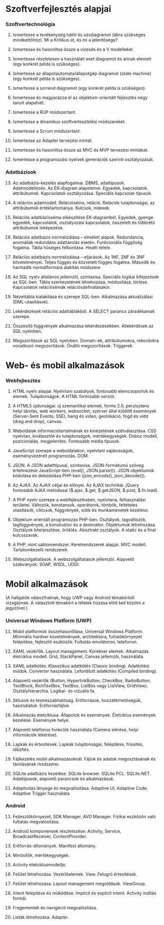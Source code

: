 <h1>Szoftverfejlesztés alapjai</h1>


<h3>Szoftvertechnológia</h3>

1. Ismertesse a tevékenység hálót és sávdiagramot (ábra szükséges mindkettőhöz). Mi a Kritikus út, és mi a jelentősége?

2. Ismertesse és hasonlítsa össze a vízesés és a V modelleket.

3. Ismertesse részletesen a használati eset diagramot és annak elemeit (egy konkrét példa is szükséges).

4. Ismertesse az állapotautomata/állapotgép diagramot (state machine) (egy konkrét példa is szükséges).

5. Ismertesse a sorrend diagramot (egy konkrét példa is szükséges).

6. Ismertesse és magyarázza el az objektum-orientált fejlesztés négy tanult alapelvét.

7. Ismertesse a RUP módszertant.

8. Ismertesse a dinamikus szoftvertesztelési módszereket.

9. Ismertesse a Scrum módszertant.

10. Ismertesse az Adapter tervezési mintát.

11. Ismertesse és hasonlítsa össze az MVC és MVP tervezési mintákat.

12. Ismertesse a programozási nyelvek generációk szerinti osztályozását.



<h3>Adatbázisok</h3>

13. Az adatbázis-kezelés alapfogalmai. DBMS, adattípusok. Adatmodellezés. Az EK-diagram alapelemei. Egyedek, kapcsolatok, attribútumok. Kapcsolatok osztályozása. Speciális kapcsolat-típusok.

14. A relációs adatmodell. Relációséma, reláció. Relációk tulajdonságai, az attribútumok értéktartománya. Kulcsok, indexek.

15. Relációs adatbázisséma elkészítése EK-diagramból. Egyedek, gyenge egyedek, kapcsolatok, osztályozási kapcsolatok, összetett és többrétű attribútumok leképezése.

16. Relációs adatbázis normalizálása – elméleti alapok. Redundancia, anomáliák redundáns adattárolás esetén. Funkcionális függőség fogalma. Tábla hűséges felbontása. Heath tétele.

17. Relációs adatbázis normalizálása – eljárások. Az 1NF, 2NF és 3NF követelményei. Teljes függés és közvetett függés fogalma. Második és harmadik normálformára alakítás módszere.

18. Az SQL nyelv általános jellemzői, szintaxisa. Speciális logikai kifejezések az SQL-ben. Tábla szerkezetének létrehozása, módosítása, törlése. Kapcsolatok relációsémák relációsdefinálásakor.

19. Nézettábla kialakítása és szerepe SQL-ben. Alkalmazása aktualizálási (DML-utasítások).

20. Lekérdezések relációs adattáblákból. A SELECT parancs záradékainak szerepe.

21. Összesítő függvények alkalmazása lekérdezésekben. Allekérdések az SQL nyelvben.

22. Megszorítások az SQL nyelvben. Domain-ek, attribútumokra, rekordokra vonatkozó megszorítások. Önálló megszorítások. Triggerek.





<h1>Web- és mobil alkalmazások</h1>

<h3>Webfejlesztés</h3>

1. HTML nyelv alapjai. Nyelvtani szabályok, fontosabb elemcsoportok és elemek. Tulajdonságok. A HTML fontosabb verziói.

2. A HTML5 újdonságai: új szemantikai elemek, forms 2.0, perzisztens helyi tárolás, web workers, websocket, szerver által küldött események (Server-Sent Events, SSE), hang és videó, geolokáció, fogd és vidd (drag and drop), canvas.

3. Weboldalak információtartalmának és kinézetének szétválasztása. CSS nyelvtan, kiválasztók és tulajdonságok, mértékegységek. Doboz modell, pozicionálás, megjelenítés. Fontosabb média típusok.

4. JavaScript szerepe a weboldalakon, nyelvtani sajátosságok, eseményvezérelt programozás. DOM.

5. JSON. A JSON adatttípusai, szintaxisa. JSON-formátumú szöveg értelmezése JavaScript-ben (eval(), JSON.parse()). JSON objektumok kódolása és dekódolása PHP-ben (json_encode(), json_decode()).

6. Az AJAX. Az AJAX céljai és előnyei. Az AJAX technikái. jQuery fontosabb AJAX metódusai ($.ajax, $.get, $.getJSON, $.post, $.fn.load).

7. A PHP nyelv szerepe a webfejlesztésben, nyelvtana, felhasználási területei. Változók, konstansok, operátorok, tömbök, feltételes utasítások, ciklusok, függvények, sütik és munkamenetek kezelése.

8. Objektum orientált programozás PHP-ben. Osztályok, tagváltozók, tagfüggvények, a konstruktor és a destruktor. Objektumok létrehozása. Osztályok kiterjesztése, öröklés. Absztrakt osztályok. A static és a final kulcsszavak.

9. A PHP, mint sablonrendszer. Keretrendszerek alapjai. MVC modell. Tartalomkezelő rendszerek.

10. Webszolgáltatások. A webszolgáltatások jellemzői. Alapvető szabványok: SOAP, WSDL, UDDI.



<h1>Mobil alkalmazások</h1>

(A hallgatók választhatnak, hogy UWP vagy Android témakörből vizsgáznak. A választott témakört a tételek húzása előtt kell közölni a jegyzővel.)

<h3>Universal Windows Platform (UWP)</h3>

11. Mobil platformok összehasonlítása, Universal Windows Platform. Minimális hardver követelmények, architektúra, futtatókörnyezet felépítése, fejlesztő eszközök. Futtatás emulátoron, telefonon.

12. XAML vezérlők. Layout management. Konténer elemek. Alkalmazás életciklus modell. Grid, StackPanel, Canvas jellemzői, használata.

13. XAML adatkötés. Klasszikus adatkötés (Classic binding). Adatkötési módok. Converter használata. Lefordított adatkötés (Compiled binding).

14. Alapvető vezérlők (Button, HyperlinkButton, CheckBox, RadioButton, TextBlock, RichTextBox, TextBox, ListBox vagy ListView, GridView). Osztályhierarchia. Logikai- és vizuális fa.

14. Stílusok és testreszabhatóság. Erőforrások, hozzáférhetőségük, használatuk. Erőforrásfájlok.

15. Alkalmazás életciklusa. Állapotok és események. Életciklus események kezelése. Események helye.

16. Alapvető telefonos funkciók használata (Camera elérése, helyi információk lekérése).

17. Lapkák és értesítések. Lapkák tulajdonságai, felépítése, frissítés, időzítés.

18. Fájlkezelés mobil alkalmazásoknál. Fájlok és adatok megosztásának és tárolásának módszerei.

19. SQLite adatbázis kezelése. SQLite browser. SQLite PCL. SQLite.NET. Adattípusok, alapvető parancsok és alkalmazásuk.

20. Adaptivitás lényege és megvalósítása: Adaptive UI, Adaptive Code, Adaptive Trigger használata.

<h3>Android</h3>

11. Fejlesztőkörnyezet, SDK Manager, AVD Manager. Fizikai eszközön való futtatás megvalósítása.

12. Android komponensek részletezése: Activity, Service, BroadcastReceiver, ContentProvider.

13. Erőforrás-állományok. Manifest állomány.

14. Minősítők, mértékegységek.

15. Activity életciklusmodellje.

16. Felület létrehozása. Vezérlőelemek. View. Felugró értesítések.

17. Felület létrehozása. Layout management megoldások. ViewGroup.

18. Intent felépítése és működése. Implicit és explicit Intent. Activity indítás formái.

19. Fragementek és navigáció megvalósítása.

20. Listák létrehozása. Adapter.